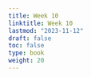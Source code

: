 ```yaml
---
title: Week 10 
linktitle: Week 10
lastmod: "2023-11-12"
draft: false  
toc: false  
type: book  
weight: 20
---
```



<!--

Day 27 Slides ({{% staticref "stat120/Day27.pdf" "newtab" %}}pdf{{% /staticref %}}/{{% staticref "stat120/Day27.html" "newtab" %}}html{{% /staticref %}})

Day 28 Slides ({{% staticref "stat120/Day28.pdf" "newtab" %}}pdf{{% /staticref %}}/{{% staticref "stat120/Day28.html" "newtab" %}}html{{% /staticref %}})


-->
